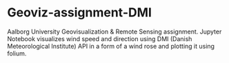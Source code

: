 # Geoviz-assignment-DMI

Aalborg University Geovisualization & Remote Sensing assignment. 
Jupyter Notebook visualizes wind speed and direction using DMI (Danish Meteorological Institute) API in a form of a wind rose and plotting it using folium.
